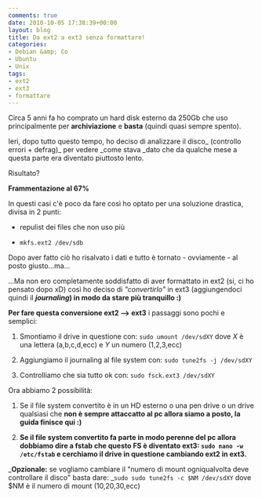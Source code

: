 ```yaml
---
comments: true
date: 2010-10-05 17:38:39+00:00
layout: blog
title: Da ext2 a ext3 senza formattare!
categories:
- Debian &amp; Co
- Ubuntu
- Unix
tags:
- ext2
- ext3
- formattare
---
```


Circa 5 anni fa ho comprato un hard disk esterno da 250Gb che uso principalmente per **archiviazione** e **basta** (quindi quasi sempre spento).

Ieri, dopo tutto questo tempo, ho deciso di analizzare il disco_ (controllo errori + defrag)_ per vedere _come stava _dato che da qualche mese a questa parte era diventato piuttosto lento.

Risultato?

**Frammentazione al 67%**

In questi casi c'è poco da fare così ho optato per una soluzione drastica, divisa in 2 punti:



	
  * repulist dei files che non uso più

	
  * `mkfs.ext2 /dev/sdb`


Dopo aver fatto ciò ho risalvato i dati e tutto è tornato - ovviamente - al posto giusto...ma...

...Ma non ero completamente soddisfatto di aver formattato in ext2 (si, ci ho pensato dopo xD) così ho deciso di _"convertirlo"_ in ext3 (aggiungendoci quindi il **_journaling_) in modo da stare più tranquillo :)**

**Per fare questa conversione ext2 --> ext3** i passaggi sono pochi e semplici:



	
  1. Smontiamo il drive in questione con: `sudo umount /dev/sdXY` dove _X_ è una lettera (a,b,c,d,ecc) e _Y_ un numero (1,2,3,ecc)

	
  2. Aggiungiamo il journaling al file system con: `sudo tune2fs -j /dev/sdXY`

	
  3. Controlliamo che sia tutto ok con: `sudo fsck.ext3 /dev/sdXY`


Ora abbiamo 2 possibilità:

	
  1. Se il file system convertito è in un HD esterno o una pen drive o un drive qualsiasi che **non è sempre attaccatto al pc allora siamo a posto, la guida finisce qui :)**

	
  2. **Se il file system convertito fa parte in modo perenne del pc allora dobbiamo dire a fstab che questo FS è diventato ext3: `sudo nano -w /etc/fstab` e cerchiamo il drive in questione cambiando ext2 in ext3.**


_**Opzionale:** se vogliamo cambiare il "numero di mount ogniqualvolta deve controllare il disco" basta dare: _`sudo sudo tune2fs -c $NM /dev/sdXY` dove $NM è il numero di mount (10,20,30,ecc)
